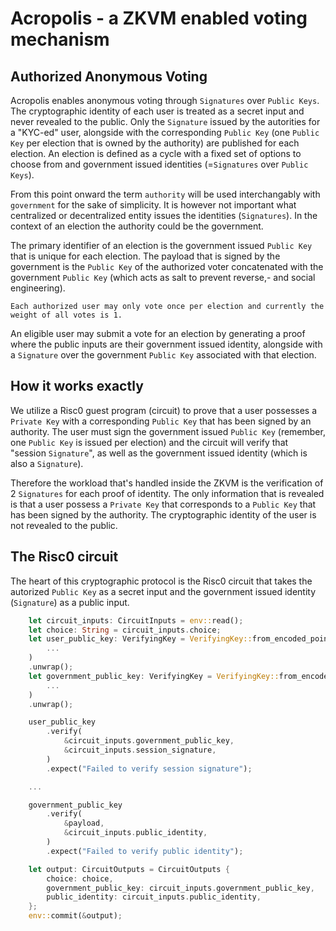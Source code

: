 # Acropolis - a ZKVM enabled voting mechanism

## Authorized Anonymous Voting
Acropolis enables anonymous voting through `Signatures` over `Public Keys`. The cryptographic identity of each user is treated as a secret input and never revealed to the public. Only the `Signature` issued by the autorities for a "KYC-ed" user, alongside with the corresponding `Public Key` (one `Public Key` per election that is owned by the authority) are published for each election. An election is defined as a cycle with a fixed set of options to choose from and government issued identities (=`Signatures` over `Public Keys`).

From this point onward the term `authority` will be used interchangably with `government` for the sake of simplicity. It is however not important what centralized or decentralized entity issues the identities (`Signatures`). In the context of an election the authority could be the government.

The primary identifier of an election is the government issued `Public Key` that is unique for each election. The payload that is signed by the government is the `Public Key` of the authorized voter concatenated with the government `Public Key` (which acts as salt to prevent reverse,- and social engineering). 

`Each authorized user may only vote once per election and currently the weight of all votes is 1.`

An eligible user may submit a vote for an election by generating a proof where the public inputs are their government issued identity, alongside with a `Signature` over the government `Public Key` associated with that election.

## How it works exactly
We utilize a Risc0 guest program (circuit) to prove that a user possesses a `Private Key` with a corresponding `Public Key` that has been signed by an authority.
The user must sign the government issued `Public Key` (remember, one `Public Key` is issued per election) and the circuit will verify that "session `Signature`", as well as the government issued identity (which is also a `Signature`).

Therefore the workload that's handled inside the ZKVM is the verification of 2 `Signatures` for each proof of identity. The only information that is revealed is that a user possess a `Private Key` that corresponds to a `Public Key` that has been signed by the authority. The cryptographic identity of the user is not revealed to the public.

## The Risc0 circuit
The heart of this cryptographic protocol is the Risc0 circuit that takes the autorized `Public Key` as a secret input and the government issued identity (`Signature`) as a public input.
```rust
    let circuit_inputs: CircuitInputs = env::read();
    let choice: String = circuit_inputs.choice;
    let user_public_key: VerifyingKey = VerifyingKey::from_encoded_point(
        ...
    )
    .unwrap();
    let government_public_key: VerifyingKey = VerifyingKey::from_encoded_point(
        ...
    )
    .unwrap();

    user_public_key
        .verify(
            &circuit_inputs.government_public_key,
            &circuit_inputs.session_signature,
        )
        .expect("Failed to verify session signature");

    ...

    government_public_key
        .verify(
            &payload,
            &circuit_inputs.public_identity,
        )
        .expect("Failed to verify public identity");

    let output: CircuitOutputs = CircuitOutputs {
        choice: choice,
        government_public_key: circuit_inputs.government_public_key,
        public_identity: circuit_inputs.public_identity,
    };
    env::commit(&output);
```